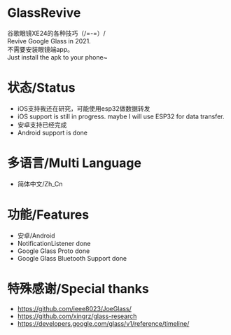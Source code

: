 # GlassRevive
谷歌眼镜XE24的各种技巧（/=-=）/  
Revive Google Glass in 2021.  
不需要安装眼镜端app。  
Just install the apk to your phone~  


# 状态/Status
* iOS支持我还在研究，可能使用esp32做数据转发
* iOS support is still in progress. maybe I will use ESP32 for data transfer.
* 安卓支持已经完成
* Android support is done

# 多语言/Multi Language
* 简体中文/Zh_Cn

# 功能/Features
* 安卓/Android
* NotificationListener done
* Google Glass Proto done
* Google Glass Bluetooth Support done


# 特殊感谢/Special thanks
* https://github.com/ieee8023/JoeGlass/
* https://github.com/xingrz/glass-research
* https://developers.google.com/glass/v1/reference/timeline/
